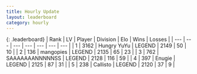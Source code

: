```yaml
---
title: Hourly Update
layout: leaderboard
category: hourly
---
```


{: .leaderboard}
| Rank | LV | Player | Division | Elo | Wins | Losses |
| --- | --- | --- | --- | --- | --- | --- |
| <span data-change="0">1</span> | 3162 | <span title="ID: 164871">Hungry YuYu</span> | LEGEND | <span data-change="0">2149</span> | <span data-change="0">50</span> | <span data-change="0">10</span> |
| <span data-change="0">2</span> | 136 | <span title="ID: 414226">mangopies</span> | LEGEND | <span data-change="6">2135</span> | <span data-change="3">65</span> | <span data-change="1">23</span> |
| <span data-change="1">3</span> | 762 | <span title="ID: 174294">SAAAAAAANNNNNSS</span> | LEGEND | <span data-change="4">2128</span> | <span data-change="1">116</span> | <span data-change="0">59</span> |
| <span data-change="-1">4</span> | 397 | <span title="ID: 623502">Enugie</span> | LEGEND | <span data-change="0">2125</span> | <span data-change="0">87</span> | <span data-change="0">31</span> |
| <span data-change="0">5</span> | 238 | <span title="ID: 619928">Callisto</span> | LEGEND | <span data-change="0">2120</span> | <span data-change="0">37</span> | <span data-change="0">9</span> |